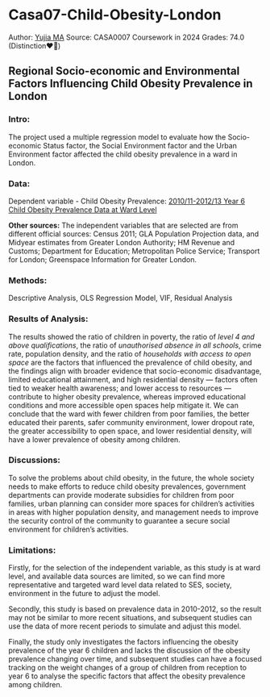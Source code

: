 # Casa07-Child-Obesity-London 
Author: [Yujia MA](https://github.com/YUJIA-MA-UCL/yujia.github.io)
Source: CASA0007 Coursework in 2024
Grades: 74.0 (Distinction❤️‍🔥)

## Regional Socio-economic and Environmental Factors Influencing Child Obesity Prevalence in London

### Intro: 
The project used a multiple regression model to evaluate how the Socio-economic Status factor, the Social Environment factor and the Urban Environment factor affected the child obesity prevalence in a ward in London. 

### Data:
Dependent variable - Child Obesity Prevalence: [2010/11-2012/13 Year 6 Child Obesity Prevalence Data at Ward Level](https://data.london.gov.uk/download/prevalence-childhood-obesity-borough/0c81f268-499c-4f53-a23d-99f948fc7c4a/MSOA_Ward_LA_Obesity.xlsx)

**Other sources:**
The independent variables that are selected are from different official sources: Census 2011; GLA Population Projection data, and Midyear estimates from Greater London Authority; HM Revenue and Customs; Department for Education; Metropolitan Police Service; Transport for London; Greenspace Information for Greater London.

### Methods:
Descriptive Analysis, OLS Regression Model, VIF, Residual Analysis

### Results of Analysis: 
The results showed the ratio of children in poverty, the ratio of *level 4 and above qualifications*, the ratio of *unauthorised absence in all schools*, crime rate, population density, and the ratio of *households with access to open space* are the factors that influenced the prevalence of child obesity, and the findings align with broader evidence that socio-economic disadvantage, limited educational attainment, and high residential density — factors often tied to weaker health awareness; and lower access to resources — contribute to higher obesity prevalence, whereas improved educational conditions and more accessible open spaces help mitigate it. We can conclude that the ward with fewer children from poor families, the better educated their parents, safer community environment, lower dropout rate, the greater accessibility to open space, and lower residential density, will have a lower prevalence of obesity among children.

### Discussions: 
To solve the problems about child obesity, in the future, the whole society needs to make efforts to reduce child obesity prevalences, government departments can provide moderate subsidies for children from poor families, urban planning can consider more spaces for children’s activities in areas with higher population density, and management needs to improve the security control of the community to guarantee a secure social environment for children’s activities.

### Limitations: 
Firstly, for the selection of the independent variable, as this study is at ward level, and available data sources are limited, so we can find more representative and targeted ward level data related to SES, society, environment in the future to adjust the model. 

Secondly, this study is based on prevalence data in 2010-2012, so the result may not be similar to more recent situations, and subsequent studies can use the data of more recent periods to simulate and adjust this model. 

Finally, the study only investigates the factors influencing the obesity prevalence of the year 6 children and lacks the discussion of the obesity prevalence changing over time, and subsequent studies can have a focused tracking on the weight changes of a group of children from reception to year 6 to analyse the specific factors that affect the obesity prevalence among children.

